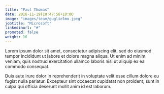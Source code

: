 ```yaml
---
title: "Paul Thomas"
date: 2018-11-19T10:47:58+10:00
image: "images/team/guglielmo.jpeg"
jobtitle: "Microsoft"
linkedinurl: "#"
promoted: false
weight: 10
---
```


Lorem ipsum dolor sit amet, consectetur adipiscing elit, sed do eiusmod tempor incididunt ut labore et dolore magna aliqua. Ut enim ad minim veniam, quis nostrud exercitation ullamco laboris nisi ut aliquip ex ea commodo consequat.

Duis aute irure dolor in reprehenderit in voluptate velit esse cillum dolore eu fugiat nulla pariatur. Excepteur sint occaecat cupidatat non proident, sunt in culpa qui officia deserunt mollit anim id est laborum.
